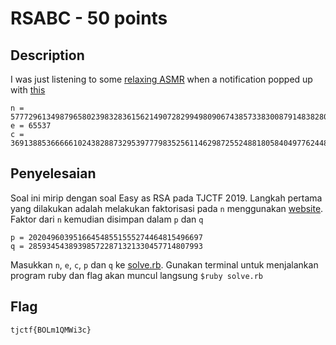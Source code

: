 # RSABC - 50 points
## Description

I was just listening to some [relaxing ASMR](https://www.youtube.com/watch?v=J2g3lvNkAfI&feature=youtu.be) when a notification popped up with [this](https://static.tjctf.org/68f148e8d4b5ceb8f9fa6da568db024c28b80b55891fba49880b76b35d436114_rsa.txt)

```
n = 57772961349879658023983283615621490728299498090674385733830087914838280699121`
e = 65537
c = 36913885366666102438288732953977798352561146298725524881805840497762448828130
```

## Penyelesaian

Soal ini mirip dengan soal Easy as RSA pada TJCTF 2019. Langkah pertama yang dilakukan adalah melakukan faktorisasi pada `n` menggunakan [website](factordb.com). Faktor dari `n` kemudian disimpan dalam `p` dan `q`

```
p = 202049603951664548551555274464815496697
q = 285934543893985722871321330457714807993
```
Masukkan `n`, `e`, `c`, `p` dan `q` ke [solve.rb](./solve.rb). Gunakan terminal untuk menjalankan program ruby dan flag akan muncul langsung
`$ruby solve.rb`

## Flag

```
tjctf{BOLm1QMWi3c}
```
